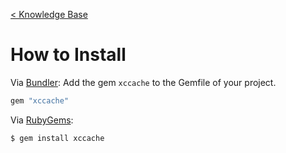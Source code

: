 [< Knowledge Base](README.md)

# How to Install

Via [Bundler](https://bundler.io): Add the gem `xccache` to the Gemfile of your project.

```rb
gem "xccache"
```

Via [RubyGems](https://rubygems.org):
```sh
$ gem install xccache
```
